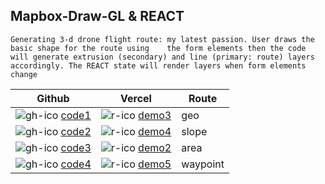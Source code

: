 ## Mapbox-Draw-GL & REACT
    Generating 3-d drone flight route: my latest passion. User draws the basic shape for the route using    the form elements then the code will generate extrusion (secondary) and line (primary: route) layers   accordingly. The REACT state will render layers when form elements change 

|Github|Vercel|Route|  
|--|--| --| 
|![gh-ico][gh] [code1][dg1] | ![r-ico][react] [demo3][dv1]| geo|
|![gh-ico][gh] [code2][dg2] | ![r-ico][react] [demo4][dv2]| slope|
|![gh-ico][gh] [code3][dg3] | ![r-ico][react] [demo2][dv3]| area|
|![gh-ico][gh] [code4][dg4] | ![r-ico][react] [demo5][dv4]| waypoint|



[dg1]:https://www.github.com/attila5287/drone-route-area
[dg2]:https://www.github.com/attila5287/drone-route-geo
[dg3]:https://www.github.com/attila5287/drone-route-slope
[dg4]:https://www.github.com/attila5287/drone-route-waypoint

[dv1]:https://drone-route-area.vercel.app
[dv2]:https://drone-route-geo.vercel.app
[dv3]:https://drone-route-slope.vercel.app
[dv4]:https://drone-route-waypoint.vercel.app

[gh]:https://img.icons8.com/offices/30/github.png
[react]:https://img.icons8.com/external-tal-revivo-color-tal-revivo/24/external-react-a-javascript-library-for-building-user-interfaces-logo-color-tal-revivo.png

    